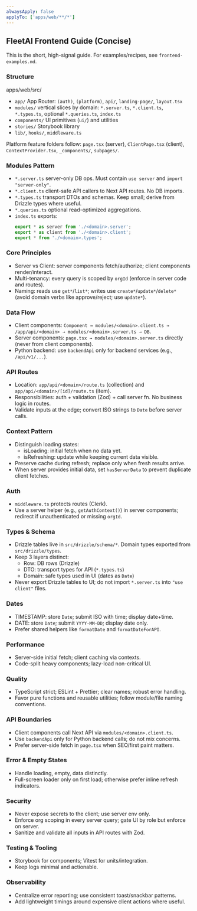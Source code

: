 ```yaml
---
alwaysApply: false
applyTo: ['apps/web/**/*']
---
```


## FleetAI Frontend Guide (Concise)

This is the short, high-signal guide. For examples/recipes, see `frontend-examples.md`.

### Structure

apps/web/src/

- `app/` App Router: `(auth)`, `(platform)`, `api/`, `landing-page/`, `layout.tsx`
- `modules/` vertical slices by domain: `*.server.ts`, `*.client.ts`, `*.types.ts`, optional `*.queries.ts`, `index.ts`
- `components/` UI primitives (`ui/`) and utilities
- `stories/` Storybook library
- `lib/`, `hooks/`, `middleware.ts`

Platform feature folders follow: `page.tsx` (server), `ClientPage.tsx` (client), `ContextProvider.tsx`, `_components/`, `subpages/`.

### Modules Pattern

- `*.server.ts` server-only DB ops. Must contain `use server` and `import "server-only"`.
- `*.client.ts` client-safe API callers to Next API routes. No DB imports.
- `*.types.ts` transport DTOs and schemas. Keep small; derive from Drizzle types where useful.
- `*.queries.ts` optional read-optimized aggregations.
- `index.ts` exports:
  ```ts
  export * as server from './<domain>.server';
  export * as client from './<domain>.client';
  export * from './<domain>.types';
  ```

### Core Principles

- Server vs Client: server components fetch/authorize; client components render/interact.
- Multi-tenancy: every query is scoped by `orgId` (enforce in server code and routes).
- Naming: reads use `get*`/`list*`; writes use `create*`/`update*`/`delete*` (avoid domain verbs like approve/reject; use `update*`).

### Data Flow

- Client components: `Component → modules/<domain>.client.ts → /app/api/<domain> → modules/<domain>.server.ts → DB`.
- Server components: `page.tsx → modules/<domain>.server.ts` directly (never from client components).
- Python backend: use `backendApi` only for backend services (e.g., `/api/v1/...`).

### API Routes

- Location: `app/api/<domain>/route.ts` (collection) and `app/api/<domain>/[id]/route.ts` (item).
- Responsibilities: auth + validation (Zod) + call server fn. No business logic in routes.
- Validate inputs at the edge; convert ISO strings to `Date` before server calls.

### Context Pattern

- Distinguish loading states:
  - isLoading: initial fetch when no data yet.
  - isRefreshing: update while keeping current data visible.
- Preserve cache during refresh; replace only when fresh results arrive.
- When server provides initial data, set `hasServerData` to prevent duplicate client fetches.

### Auth

- `middleware.ts` protects routes (Clerk).
- Use a server helper (e.g., `getAuthContext()`) in server components; redirect if unauthenticated or missing `orgId`.

### Types & Schema

- Drizzle tables live in `src/drizzle/schema/*`. Domain types exported from `src/drizzle/types`.
- Keep 3 layers distinct:
  - Row: DB rows (Drizzle)
  - DTO: transport types for API (`*.types.ts`)
  - Domain: safe types used in UI (dates as `Date`)
- Never export Drizzle tables to UI; do not import `*.server.ts` into `"use client"` files.

### Dates

- TIMESTAMP: store `Date`; submit ISO with time; display date+time.
- DATE: store `Date`; submit `YYYY-MM-DD`; display date only.
- Prefer shared helpers like `formatDate` and `formatDateForAPI`.

### Performance

- Server-side initial fetch; client caching via contexts.
- Code-split heavy components; lazy-load non-critical UI.

### Quality

- TypeScript strict; ESLint + Prettier; clear names; robust error handling.
- Favor pure functions and reusable utilities; follow module/file naming conventions.

### API Boundaries

- Client components call Next API via `modules/<domain>.client.ts`.
- Use `backendApi` only for Python backend calls; do not mix concerns.
- Prefer server-side fetch in `page.tsx` when SEO/first paint matters.

### Error & Empty States

- Handle loading, empty, data distinctly.
- Full-screen loader only on first load; otherwise prefer inline refresh indicators.

### Security

- Never expose secrets to the client; use server env only.
- Enforce org scoping in every server query; gate UI by role but enforce on server.
- Sanitize and validate all inputs in API routes with Zod.

### Testing & Tooling

- Storybook for components; Vitest for units/integration.
- Keep logs minimal and actionable.

### Observability

- Centralize error reporting; use consistent toast/snackbar patterns.
- Add lightweight timings around expensive client actions where useful.
